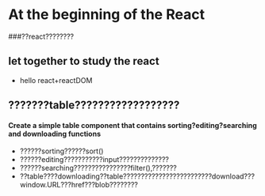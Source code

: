 # At the beginning of the React
###??react????????

## let together to study the react
- hello react+reactDOM

## ???????table??????????????????
#### Create a simple table component that contains sorting?editing?searching and downloading functions
- ??????sorting??????sort()
- ??????editing???????????input??????????????
- ??????searching????????????????filter(),???????
- ??table????downloading??table?????????????????????????download???window.URL???href???blob????????

